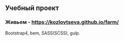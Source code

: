## Учебный проект

### Живьем - https://kozlovtseva.github.io/farm/

Bootstrap4, bem, SASS(SCSS), gulp.
